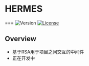 # HERMES
===
![Version](https://img.shields.io/badge/version-0.1-yellow.svg)
[![License](https://img.shields.io/badge/license-MIT-blue.svg)](http://opensource.org/licenses/MIT)

## Overview
- 基于RSA用于项目之间交互的中间件
- 正在开发中